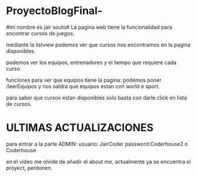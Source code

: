 # ProyectoBlogFinal-

#mi nombre es jair souto#
La pagina web tiene la funcionalidad para encontrar cursos de juegos.

mediante la listview podemos ver que cursos nos encontramos en la pagina disponibles.

podemos ver los equipos, entrenadores y el tiempo que requiere cada curso


funciones para ver que equipos tiene la pagina: podemos poner /leerEquipos y nos saldra que equipos estan con world e sport.

para saber que cursos estan disponibles solo basta con darle click en lista de cursos.


# ULTIMAS ACTUALIZACIONES
para entrar a la parte ADMIN: 
usuario: JairCoder
password:Coderhouse2 o Coderhouse

en el video me olvide de añadir el about me, actualmente ya se encuentra el proyect, perdonen.




